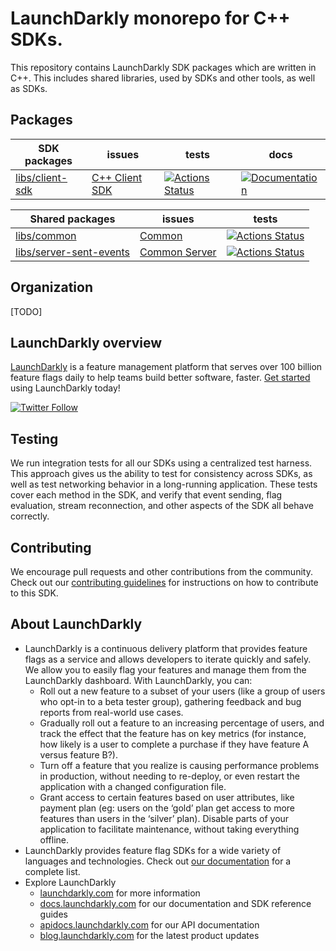 # LaunchDarkly monorepo for C++ SDKs.

This repository contains LaunchDarkly SDK packages which are written in C++.
This includes shared libraries, used by SDKs and other tools, as well as SDKs.

## Packages

| SDK packages                                          | issues                                      | tests                                                    | docs                     |
|-------------------------------------------------------|---------------------------------------------|----------------------------------------------------------|--------------------------|
| [libs/client-sdk](libs/client-sdk/README.md) | [C++ Client SDK][package-cpp-client-issues] | [![Actions Status][cpp-client-ci-badge]][cpp-client-ci]  |[![Documentation](https://img.shields.io/static/v1?label=GitHub+Pages&message=API+reference&color=00add8)](https://launchdarkly.github.io/cpp-sdks/libs/client-sdk/docs/html/)

| Shared packages                                              | issues                                            | tests                                                                 |
|--------------------------------------------------------------|---------------------------------------------------|-----------------------------------------------------------------------|
| [libs/common](libs/common/README.md)                         | [Common][package-shared-common-issues]            | [![Actions Status][shared-common-ci-badge]][shared-common-ci]         |
| [libs/server-sent-events](libs/server-sent-events/README.md) | [Common Server][package-shared-sdk-server-issues] | [![Actions Status][shared-sse-ci-badge-badge]][shared-sdk-server-ci] |

## Organization

[TODO]

## LaunchDarkly overview

[LaunchDarkly](https://www.launchdarkly.com) is a feature management platform that serves over 100 billion feature flags
daily to help teams build better software, faster. [Get started](https://docs.launchdarkly.com/home/getting-started)
using LaunchDarkly today!

[![Twitter Follow](https://img.shields.io/twitter/follow/launchdarkly.svg?style=social&label=Follow&maxAge=2592000)](https://twitter.com/intent/follow?screen_name=launchdarkly)

## Testing

We run integration tests for all our SDKs using a centralized test harness. This approach gives us the ability to test
for consistency across SDKs, as well as test networking behavior in a long-running application. These tests cover each
method in the SDK, and verify that event sending, flag evaluation, stream reconnection, and other aspects of the SDK all
behave correctly.

## Contributing

We encourage pull requests and other contributions from the community. Check out
our [contributing guidelines](CONTRIBUTING.md) for instructions on how to contribute to this SDK.

## About LaunchDarkly

- LaunchDarkly is a continuous delivery platform that provides feature flags as a service and allows developers to
  iterate quickly and safely. We allow you to easily flag your features and manage them from the LaunchDarkly dashboard.
  With LaunchDarkly, you can:
    - Roll out a new feature to a subset of your users (like a group of users who opt-in to a beta tester group),
      gathering feedback and bug reports from real-world use cases.
    - Gradually roll out a feature to an increasing percentage of users, and track the effect that the feature has on
      key metrics (for instance, how likely is a user to complete a purchase if they have feature A versus feature B?).
    - Turn off a feature that you realize is causing performance problems in production, without needing to re-deploy,
      or even restart the application with a changed configuration file.
    - Grant access to certain features based on user attributes, like payment plan (eg: users on the ‘gold’ plan get
      access to more features than users in the ‘silver’ plan). Disable parts of your application to facilitate
      maintenance, without taking everything offline.
- LaunchDarkly provides feature flag SDKs for a wide variety of languages and technologies. Check
  out [our documentation](https://docs.launchdarkly.com/sdk) for a complete list.
- Explore LaunchDarkly
    - [launchdarkly.com](https://www.launchdarkly.com/ 'LaunchDarkly Main Website') for more information
    - [docs.launchdarkly.com](https://docs.launchdarkly.com/ 'LaunchDarkly Documentation') for our documentation and SDK
      reference guides
    - [apidocs.launchdarkly.com](https://apidocs.launchdarkly.com/ 'LaunchDarkly API Documentation') for our API
      documentation
    - [blog.launchdarkly.com](https://blog.launchdarkly.com/ 'LaunchDarkly Blog Documentation') for the latest product
      updates

[//]: # 'libs/common'
[shared-common-ci-badge]: https://github.com/launchdarkly/cpp-sdks/actions/workflows/common.yml/badge.svg
[shared-common-ci]: https://github.com/launchdarkly/cpp-sdks/actions/workflows/common.yml
[package-shared-common-issues]: https://github.com/launchdarkly/cpp-sdks/issues?q=is%3Aissue+is%3Aopen+label%3A%22package%3A+shared%2Fcommon%22+

[//]: # 'libs/server-sent-events'
[shared-sse-ci-badge-badge]: https://github.com/launchdarkly/cpp-sdks/actions/workflows/sse.yml/badge.svg
[shared-sdk-server-ci]: https://github.com/launchdarkly/cpp-sdks/actions/workflows/sse.yml
[package-shared-sdk-server-issues]: https://github.com/launchdarkly/cpp-sdks/issues?q=is%3Aissue+is%3Aopen+label%3A%22package%3A+shared%2Fsse%22+


[//]: # 'libs/client-sdk'
[cpp-client-ci-badge]: https://github.com/launchdarkly/cpp-sdks/actions/workflows/client.yml/badge.svg
[cpp-client-ci]: https://github.com/launchdarkly/cpp-sdks/actions/workflows/client.yml
[package-cpp-client-issues]: https://github.com/launchdarkly/cpp-sdks/issues?q=is%3Aissue+is%3Aopen+label%3A%22package%3A+sdk%2Fclient%22+
